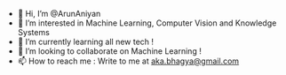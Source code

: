 - 👋 Hi, I’m @ArunAniyan
- 👀 I’m interested in Machine Learning, Computer Vision and Knowledge Systems
- 🌱 I’m currently learning all new tech !
- 💞️ I’m looking to collaborate on Machine Learning !
- 📫 How to reach me : Write to me at aka.bhagya@gmail.com

<!---
ArunAniyan/ArunAniyan is a ✨ special ✨ repository because its `README.md` (this file) appears on your GitHub profile.
You can click the Preview link to take a look at your changes.
--->

